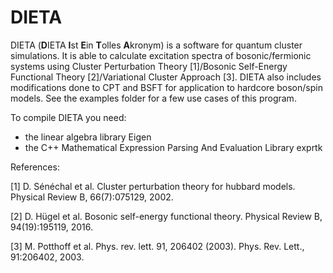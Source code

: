 # DIETA
DIETA (**D**IETA **I**st **E**in **T**olles **A**kronym) is a software for quantum cluster simulations.
It is able to calculate excitation spectra of bosonic/fermionic systems using 
Cluster Perturbation Theory \[1\]/Bosonic Self-Energy Functional Theory \[2\]/Variational Cluster Approach \[3\].
DIETA also includes modifications done to CPT and BSFT for application to hardcore boson/spin models.
See the examples folder for a few use cases of this program.


To compile DIETA you need:
- the linear algebra library Eigen
- the C++ Mathematical Expression Parsing And Evaluation Library exprtk


References:

\[1\] D. Sénéchal et al. Cluster perturbation theory for hubbard models. Physical Review B, 66(7):075129, 2002.

\[2\] D. Hügel et al. Bosonic self-energy functional theory. Physical Review B, 94(19):195119, 2016.

\[3\] M. Potthoff et al. Phys. rev. lett. 91, 206402 (2003). Phys. Rev. Lett., 91:206402, 2003.


